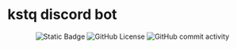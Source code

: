 # kstq discord bot
<p align="center">
  <img alt="Static Badge" src="https://img.shields.io/badge/version-0.0.6--alpha-blue">
  <img alt="GitHub License" src="https://img.shields.io/github/license/KosteQ314/kstq">
  <img alt="GitHub commit activity" src="https://img.shields.io/github/commit-activity/t/KosteQ314/kstq?color=neongreen">
</p>
